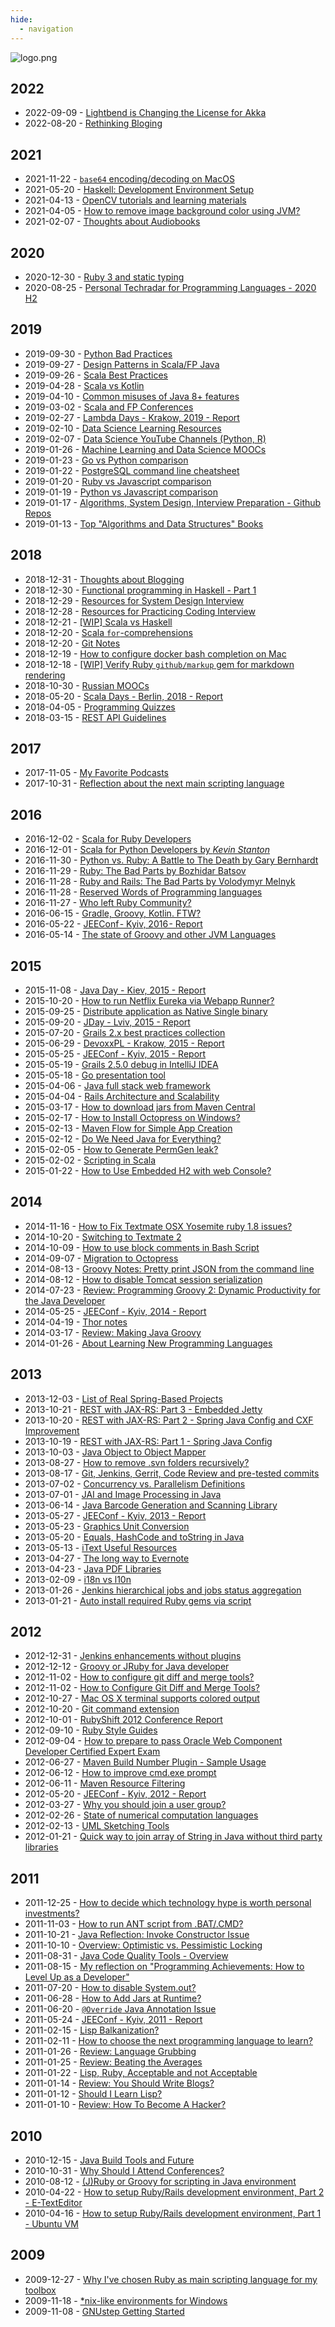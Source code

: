 ```yaml
---
hide:
  - navigation
---
```


![logo.png](../logo.png)

## 2022

- 2022-09-09 - [Lightbend is Changing the License for Akka](2022/2022-09-09-akka-license.md)
- 2022-08-20 - [Rethinking Bloging](2022/2022-08-20-mkdocs-gh-actions.md)

## 2021

- 2021-11-22 - [`base64` encoding/decoding on MacOS](2021/2021-11-22-base64-macos.md)
- 2021-05-20 - [Haskell: Development Environment Setup](2021/2021-05-20-haskell-dev-setup.md)
- 2021-04-13 - [OpenCV tutorials and learning materials](2021/2021-04-13-opencv.md)
- 2021-04-05 - [How to remove image background color using JVM?](2021/2021-04-05-remove-bg.md)
- 2021-02-07 - [Thoughts about Audiobooks](2021/2021-02-07-audiobooks.md)

## 2020

- 2020-12-30 - [Ruby 3 and static typing](2020/2020-12-30-ruby-3.md)
- 2020-08-25 - [Personal Techradar for Programming Languages - 2020 H2](2020/2020-08-25-personal-tech-radar.md)

## 2019

- 2019-09-30 - [Python Bad Practices](2019/2019-09-30-python-bad-practices.md)
- 2019-09-27 - [Design Patterns in Scala/FP Java](2019/2019-09-27-gof-in-scala.md)
- 2019-09-26 - [Scala Best Practices](2019/2019-09-26-scala-best-practices.md)
- 2019-04-28 - [Scala vs Kotlin](2019/2019-04-28-scala-vs-kotlin.md)
- 2019-04-10 - [Common misuses of Java 8+ features](2019/2019-04-10-java8-misuse.md)
- 2019-03-02 - [Scala and FP Conferences](2019/2019-03-02-scala-conferences.md)
- 2019-02-27 - [Lambda Days - Krakow, 2019 - Report](2019/2019-02-27-lambda-days.md)
- 2019-02-10 - [Data Science Learning Resources](2019/2019-02-10-ds-learning-res.md)
- 2019-02-07 - [Data Science YouTube Channels (Python, R)](2019/2019-02-07-py-r-youtube-channels.md)
- 2019-01-26 - [Machine Learning and Data Science MOOCs](2019/2019-01-26-ml-ds-mooc.md)
- 2019-01-23 - [Go vs Python comparison](2019/2019-01-23-go-vs-python.md)
- 2019-01-22 - [PostgreSQL command line cheatsheet](2019/2019-01-22-postgresql-command-line-cheatsheet.md)
- 2019-01-20 - [Ruby vs Javascript comparison](2019/2019-01-20-ruby-vs-javascript.md)
- 2019-01-19 - [Python vs Javascript comparison](2019/2019-01-19-python-vs-javascript.md)
- 2019-01-17 - [Algorithms, System Design, Interview Preparation - Github Repos](2019/2019-01-17-algorithms-system-design-interview-preparation.md)
- 2019-01-13 - [Top "Algorithms and Data Structures" Books](2019/2019-01-13-alg-and-ds-books.md)

## 2018

- 2018-12-31 - [Thoughts about Blogging](2018/2018-12-31-about-blogging.md)
- 2018-12-30 - [Functional programming in Haskell - Part 1](2018/2018-12-30-fp-in-haskell-part1.md)
- 2018-12-29 - [Resources for System Design Interview](2018/2018-12-29-system-design-interview-prep.md)
- 2018-12-28 - [Resources for Practicing Coding Interview](2018/2018-12-28-tech-interview-coding-prep-res.md)
- 2018-12-21 - [[WIP] Scala vs Haskell](2018/2018-12-21-scala-vs-haskell.md)
- 2018-12-20 - [Scala `for`-comprehensions](2018/2018-12-20-scala-for-compr.md)
- 2018-12-20 - [Git Notes](2018/2018-12-20-git-notes.md)
- 2018-12-19 - [How to configure docker bash completion on Mac](2018/2018-12-19-docker-bash-complition.md)
- 2018-12-18 - [[WIP] Verify Ruby `github/markup` gem for markdown rendering](2018/2018-12-18-github-markup-gem.md)
- 2018-10-30 - [Russian MOOCs](2018/2018-10-30-russian-moocs.md)
- 2018-05-20 - [Scala Days - Berlin, 2018 - Report](2018/2018-05-20-scaladays.md)
- 2018-04-05 - [Programming Quizzes](2018/2018-04-05-programmin-quizzes.md)
- 2018-03-15 - [REST API Guidelines](2018/2018-03-15-rest-api-guidelines.md)

## 2017

- 2017-11-05 - [My Favorite Podcasts](2017/2017-11-05-my-favorite-podcasts.md)
- 2017-10-31 - [Reflection about the next main scripting language](2017/2017-10-31-reflection-about-the-main-scripting-language.md)

## 2016

- 2016-12-02 - [Scala for Ruby Developers](2016/2016-12-02-scala-for-ruby-developers.md)
- 2016-12-01 - [Scala for Python Developers by _Kevin Stanton_](2016/2016-12-01-scala-for-python-developers.md)
- 2016-11-30 - [Python vs. Ruby: A Battle to The Death by Gary Bernhardt](2016/2016-11-30-python-vs-ruby-battle-to-the-death-by-gary-bernhardt.md)
- 2016-11-29 - [Ruby: The Bad Parts by Bozhidar Batsov](2016/2016-11-29-the-bad-parts-by-bozhidar-batsov.md)
- 2016-11-28 - [Ruby and Rails: The Bad Parts by Volodymyr Melnyk](2016/2016-11-28-ruby-and-rails-the-bad-parts-by-volodymyr-melnyk.md)
- 2016-11-28 - [Reserved Words of Programming languages](2016/2016-11-28-prog-lang-reserved-words.md)
- 2016-11-27 - [Who left Ruby Community?](2016/2016-11-27-who-left-ruby-community.md)
- 2016-06-15 - [Gradle, Groovy, Kotlin. FTW?](2016/2016-06-15-gradle-groovy-kotlin-ftw.md)
- 2016-05-22 - [JEEConf - Kyiv, 2016 - Report](2016/2016-05-22-jeeconf-kiev.md)
- 2016-05-14 - [The state of Groovy and other JVM Languages](2016/2016-05-14-the-state-of-groovy-and-other-jvm-languages.md)

## 2015

- 2015-11-08 - [Java Day - Kiev, 2015 - Report](2015/2015-11-08-java-day-kiev-2015-report.md)
- 2015-10-20 - [How to run Netflix Eureka via Webapp Runner?](2015/2015-10-20-using-webrunner.md)
- 2015-09-25 - [Distribute application as Native Single binary](2015/2015-09-25-programming-languages-to-native-code.md)
- 2015-09-20 - [JDay - Lviv, 2015 - Report](2015/2015-09-20-jday-lviv-2015-report.md)
- 2015-07-20 - [Grails 2.x best practices collection](2015/2015-07-20-grails-best-practices-collection.md)
- 2015-06-29 - [DevoxxPL - Krakow, 2015 - Report](2015/2015-06-29-devoxxpl.md)
- 2015-05-25 - [JEEConf - Kyiv, 2015 - Report](2015/2015-05-25-jeeconf-kiev.md)
- 2015-05-19 - [Grails 2.5.0 debug in IntelliJ IDEA](2015/2015-05-19-grails-2-dot-5-0-debug-in-intellij-idea.md)
- 2015-05-18 - [Go presentation tool](2015/2015-05-18-golang-presentation-tool.md)
- 2015-04-06 - [Java full stack web framework](2015/2015-04-06-java-full-stack-web-framework.md)
- 2015-04-04 - [Rails Architecture and Scalability](2015/2015-04-04-rails-architecture-and-scalability-issues.md)
- 2015-03-17 - [How to download jars from Maven Central](2015/2015-03-17-how-to-download-jars-from-maven-central.md)
- 2015-02-17 - [How to Install Octopress on Windows?](2015/2015-02-17-how-to-install-octopress-on-windows.md)
- 2015-02-13 - [Maven Flow for Simple App Creation](2015/2015-02-13-maven-flow-for-simple-app-creation.md)
- 2015-02-12 - [Do We Need Java for Everything?](2015/2015-02-12-do-we-need-java-for-everything.md)
- 2015-02-05 - [How to Generate PermGen leak?](2015/2015-02-05-how-to-generate-permgen.md)
- 2015-02-02 - [Scripting in Scala](2015/2015-02-02-scripting-in-scala.md)
- 2015-01-22 - [How to Use Embedded H2 with web Console?](2015/2015-01-22-how-to-use-embedded-h2-with-h2-console.md)

## 2014

- 2014-11-16 - [How to Fix Textmate OSX Yosemite ruby 1.8 issues?](2014/2014-11-16-how-to-fix-textmate-osx-yosemite-ruby-1-dot-8-issues.md)
- 2014-10-20 - [Switching to Textmate 2](2014/2014-10-20-switching-to-textmate-2.md)
- 2014-10-09 - [How to use block comments in Bash Script](2014/2014-10-09-bash-block-comments.md)
- 2014-09-07 - [Migration to Octopress](2014/2014-09-07-migration-to-octopress.md)
- 2014-08-13 - [Groovy Notes: Pretty print JSON from the command line](2014/2014-08-13-groovy-notes-pretty-print-json-from.md)
- 2014-08-12 - [How to disable Tomcat session serialization](2014/2014-08-12-how-to-disable-tomcat-session.md)
- 2014-07-23 - [Review: Programming Groovy 2: Dynamic Productivity for the Java Developer](2014/2014-07-23-review-programming-groovy-2-dynamic.md)
- 2014-05-25 - [JEEConf - Kyiv, 2014 - Report](2014/2014-05-25-jeeconf-kiev.md)
- 2014-04-19 - [Thor notes](2014/2014-04-19-thor-notes.md)
- 2014-03-17 - [Review: Making Java Groovy](2014/2014-03-17-review-making-java-groovy.md)
- 2014-01-26 - [About Learning New Programming Languages](2014/2014-01-26-about-learning-new-programming-languages.md)

## 2013

- 2013-12-03 - [List of Real Spring-Based Projects](2013/2013-12-03-list-of-real-spring-based-projects.md)
- 2013-10-21 - [REST with JAX-RS: Part 3 - Embedded Jetty](2013/2013-10-21-rest-with-jax-rs-part-3-embedded-jetty.md)
- 2013-10-20 - [REST with JAX-RS: Part 2 - Spring Java Config and CXF Improvement](2013/2013-10-20-rest-with-jax-rs-part-2-spring-java.md)
- 2013-10-19 - [REST with JAX-RS: Part 1 - Spring Java Config](2013/2013-10-19-rest-with-jax-rs-part-1-spring-java.md)
- 2013-10-03 - [Java Object to Object Mapper](2013/2013-10-03-java-object-to-object-mapper.md)
- 2013-08-27 - [How to remove .svn folders recursively?](2013/2013-08-27-how-to-remove-svn-folders-recursively.md)
- 2013-08-17 - [Git, Jenkins, Gerrit, Code Review and pre-tested commits](2013/2013-08-17-git-jenkins-gerrit-code-review-and-pre.md)
- 2013-07-02 - [Concurrency vs. Parallelism Definitions](2013/2013-07-02-concurrency-vs-parallelism-definitions.md)
- 2013-07-01 - [JAI and Image Processing in Java](2013/2013-07-01-jai-and-image-processing-in-java.md)
- 2013-06-14 - [Java Barcode Generation and Scanning Library](2013/2013-06-14-java-barcode-generation-and-scanning.md)
- 2013-05-27 - [JEEConf - Kyiv, 2013 - Report](2013/2013-05-27-jeeconf-kiev.md)
- 2013-05-23 - [Graphics Unit Conversion](2013/2013-05-23-graphics-unit-conversion.md)
- 2013-05-20 - [Equals, HashCode and toString in Java](2013/2013-05-20-equals-hashcode-and-tostring-in-java.md)
- 2013-05-13 - [iText Useful Resources](2013/2013-05-13-itext-useful-resources.md)
- 2013-04-27 - [The long way to Evernote](2013/2013-04-27-the-long-way-to-evernote.md)
- 2013-04-23 - [Java PDF Libraries](2013/2013-04-23-java-pdf-libraries.md)
- 2013-02-09 - [i18n vs l10n](2013/2013-02-09-i18n-vs-l10n.md)
- 2013-01-26 - [Jenkins hierarchical jobs and jobs status aggregation](2013/2013-01-26-jenkins-hierarchical-jobs-and-jobs.md)
- 2013-01-21 - [Auto install required Ruby gems via script](2013/2013-01-21-auto-install-required-ruby-gems-via.md)

## 2012

- 2012-12-31 - [Jenkins enhancements without plugins](2012/2012-12-31-jenkins-enhancements-without-plugins.md)
- 2012-12-12 - [Groovy or JRuby for Java developer](2012/2012-12-12-groovy-or-jruby-for-java-developer.md)
- 2012-11-02 - [How to configure git diff and merge tools?](2011/2012-11-02-how-to-configure-git-diff-and-merge.md)
- 2012-11-02 - [How to Configure Git Diff and Merge Tools?](2012/2012-11-02-how-to-configure-git-diff-and-merge.md)
- 2012-10-27 - [Mac OS X terminal supports colored output](2012/2012-10-27-mac-os-x-terminal-supports-colored.md)
- 2012-10-20 - [Git command extension](2012/2012-10-20-git-command-extention.md)
- 2012-10-01 - [RubyShift 2012 Conference Report](2012/2012-10-01-rubyshift-2012-conference-report.md)
- 2012-09-10 - [Ruby Style Guides](2012/2012-09-10-ruby-style-guides.md)
- 2012-09-04 - [How to prepare to pass Oracle Web Component Developer Certified Expert Exam](2012/2012-09-04-how-to-prepare-to-pass-oracle-web.md)
- 2012-06-27 - [Maven Build Number Plugin - Sample Usage](2012/2012-06-27-maven-build-number-plugin-sample-usage.md)
- 2012-06-12 - [How to improve cmd.exe prompt](2012/2012-06-12-how-to-improve-cmdexe-prompt.md)
- 2012-06-11 - [Maven Resource Filtering](2012/2012-06-11-maven-resource-filtering.md)
- 2012-05-20 - [JEEConf - Kyiv, 2012 - Report](2012/2012-05-20-jeeconf-kiev.md)
- 2012-03-27 - [Why you should join a user group?](2012/2012-03-27-why-you-should-join-user-group.md)
- 2012-02-26 - [State of numerical computation languages](2012/2012-02-26-state-of-numerical-computation.md)
- 2012-02-13 - [UML Sketching Tools](2012/2012-02-13-uml-sketching-tools.md)
- 2012-01-21 - [Quick way to join array of String in Java without third party libraries](2012/2012-01-21-quick-way-to-join-array-of-string.md)

## 2011

- 2011-12-25 - [How to decide which technology hype is worth personal investments?](2011/2011-12-25-how-to-decide-which-technology-hype-is.md)
- 2011-11-03 - [How to run ANT script from .BAT/.CMD?](2011/2011-11-03-how-to-run-ant-script-from-batcmd.md)
- 2011-10-21 - [Java Reflection: Invoke Constructor Issue](2011/2011-10-21-java-reflection-invoke-constructor.md)
- 2011-10-10 - [Overview: Optimistic vs. Pessimistic Locking](2011/2011-10-10-overview-optimistic-vs-pessimistic.md)
- 2011-08-31 - [Java Code Quality Tools - Overview](2011/2011-08-31-java-code-quality-tools-overview.md)
- 2011-08-15 - [My reflection on "Programming Achievements: How to Level Up as a Developer"](2011/2011-08-15-recently-ive-read-amazing-blog-post.md)
- 2011-07-20 - [How to disable System.out?](2011/2011-07-20-how-to-disable-systemout.md)
- 2011-06-28 - [How to Add Jars at Runtime?](2011/2011-06-28-how-to-add-jars-at-runtime.md)
- 2011-06-20 - [`@Override` Java Annotation Issue](2011/2011-06-20-override-java-annotation-issue.md)
- 2011-05-24 - [JEEConf - Kyiv, 2011 - Report](2011/2011-05-24-jeeconf-kiev.md)
- 2011-02-15 - [Lisp Balkanization?](2011/2011-02-15-lisp-balkanization.md)
- 2011-02-11 - [How to choose the next programming language to learn?](2011/2011-02-11-how-to-choose-next-programming-language.md)
- 2011-01-26 - [Review: Language Grubbing](2011/2011-01-26-review-language-grubbing.md)
- 2011-01-25 - [Review: Beating the Averages](2011/2011-01-25-review-beating-averages.md)
- 2011-01-22 - [Lisp, Ruby, Acceptable and not Acceptable](2011/2011-01-22-lisp-ruby-acceptable-and-not-acceptable.md)
- 2011-01-14 - [Review: You Should Write Blogs?](2011/2011-01-14-review-you-should-write-blogs.md)
- 2011-01-12 - [Should I Learn Lisp?](2011/2011-01-12-should-i-learn-lisp.md)
- 2011-01-10 - [Review: How To Become A Hacker?](2011/2011-01-10-review-how-to-become-hacker.md)

## 2010

- 2010-12-15 - [Java Build Tools and Future](2010/2010-12-15-java-build-tools-and-future.md)
- 2010-10-31 - [Why Should I Attend Conferences?](2010/2010-10-31-why-should-i-attend-conferences.md)
- 2010-08-12 - [(J)Ruby or Groovy for scripting in Java environment](2010/2010-08-12-jruby-or-groovy-for-scripting-in-java.md)
- 2010-04-22 - [How to setup Ruby/Rails development environment, Part 2 - E-TextEditor](2010/2010-04-22-how-to-setup-rubyrails-development.md)
- 2010-04-16 - [How to setup Ruby/Rails development environment, Part 1 - Ubuntu VM](2010/2010-04-16-how-to-setup-rubyrails-development.md)

## 2009

- 2009-12-27 - [Why I've chosen Ruby as main scripting language for my toolbox](2009/2009-12-27-why-i-chosen-ruby-as-main-scripting.md)
- 2009-11-18 - [*nix-like environments for Windows](2009/2009-11-18-nix-like-environments-for-windows.md)
- 2009-11-08 - [GNUstep Getting Started](2009/2009-11-08-gnustep-getting-started.md)
